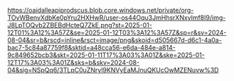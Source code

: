 https://oaidalleapiprodscus.blob.core.windows.net/private/org-TOvWBenvXdbKe0pYru2HXHwR/user-os44Oqu3JmHhsrXNxylmf8I9/img-J8LpTOQvb2ZBEBdHcteQ7ZkE.png?st=2025-01-12T01%3A12%3A57Z&se=2025-01-12T03%3A12%3A57Z&sp=r&sv=2024-08-04&sr=b&rscd=inline&rsct=image/png&skoid=d505667d-d6c1-4a0a-bac7-5c84a87759f8&sktid=a48cca56-e6da-484e-a814-9c849652bcb3&skt=2025-01-11T17%3A03%3A01Z&ske=2025-01-12T17%3A03%3A01Z&sks=b&skv=2024-08-04&sig=NSpQq6/3TLpC0uZNryl9KNVyEaMJnuQKUcOwMZENuvw%3D